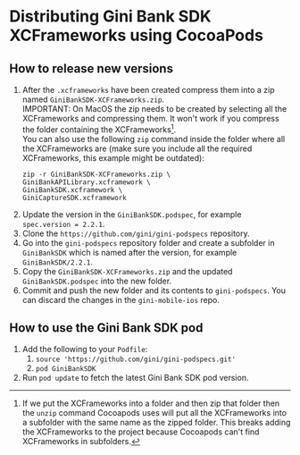 Distributing Gini Bank SDK XCFrameworks using CocoaPods
======================================================

How to release new versions
---------------------------

1. After the `.xcframeworks` have been created compress them into a zip named `GiniBankSDK-XCFrameworks.zip`.  
   IMPORTANT: On MacOS the zip needs to be created by selecting all the XCFrameworks and compressing them. It won't work
   if you compress the folder containing the XCFrameworks[^1].  
   You can also use the following `zip` command inside the folder where all the XCFrameworks are (make sure you include
   all the required XCFrameworks, this example might be outdated):
   ```
   zip -r GiniBankSDK-XCFrameworks.zip \
   GiniBankAPILibrary.xcframework \
   GiniBankSDK.xcframework \
   GiniCaptureSDK.xcframework
   ```
1. Update the version in the `GiniBankSDK.podspec`, for example `spec.version = 2.2.1`.
2. Clone the `https://github.com/gini/gini-podspecs` repository.
3. Go into the `gini-podspecs` repository folder and create a subfolder in `GiniBankSDK` which is named after the
   version, for example `GiniBankSDK/2.2.1`.
4. Copy the `GiniBankSDK-XCFrameworks.zip` and the updated `GiniBankSDK.podspec` into the new folder.
5. Commit and push the new folder and its contents to `gini-podspecs`. You can discard the changes in the
   `gini-mobile-ios` repo.

[^1]: If we put the XCFrameworks into a folder and then zip that folder then the `unzip` command Cocoapods uses will put
all the XCFrameworks into a subfolder with the same name as the zipped folder. This breaks adding the XCFrameworks
to the project because Cocoapods can't find XCFrameworks in subfolders.

How to use the Gini Bank SDK pod
--------------------------------

1. Add the following to your `Podfile`:
   1. `source 'https://github.com/gini/gini-podspecs.git'`
   2. `pod GiniBankSDK`
2. Run `pod update` to fetch the latest Gini Bank SDK pod version.